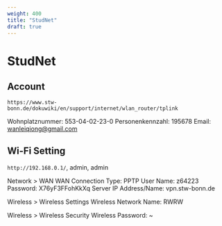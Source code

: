 ```yaml
---
weight: 400
title: "StudNet"
draft: true
---
```


# StudNet

## Account

`https://www.stw-bonn.de/dokuwiki/en/support/internet/wlan_router/tplink`

Wohnplatznummer: 553-04-02-23-0
Personenkennzahl: 195678
Email: wanleiqiong@gmail.com

## Wi-Fi Setting

`http://192.168.0.1/`, admin, admin

Network > WAN
WAN Connection Type: PPTP
User Name: z64223
Password: X76yF3FFohKkXq
Server IP Address/Name: vpn.stw-bonn.de

Wireless > Wireless Settings
Wireless Network Name: RWRW

Wireless > Wireless Security
Wireless Password: ~

